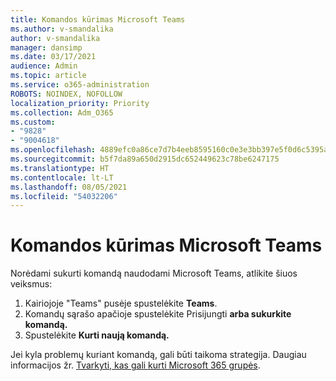 ```yaml
---
title: Komandos kūrimas Microsoft Teams
ms.author: v-smandalika
author: v-smandalika
manager: dansimp
ms.date: 03/17/2021
audience: Admin
ms.topic: article
ms.service: o365-administration
ROBOTS: NOINDEX, NOFOLLOW
localization_priority: Priority
ms.collection: Adm_O365
ms.custom:
- "9828"
- "9004618"
ms.openlocfilehash: 4889efc0a86ce7d7b4eeb8595160c0e3e3bb397e5f0d6c5395a54daece512465
ms.sourcegitcommit: b5f7da89a650d2915dc652449623c78be6247175
ms.translationtype: HT
ms.contentlocale: lt-LT
ms.lasthandoff: 08/05/2021
ms.locfileid: "54032206"
---
```

# <a name="create-a-team-in-microsoft-teams"></a>Komandos kūrimas Microsoft Teams

Norėdami sukurti komandą naudodami Microsoft Teams, atlikite šiuos veiksmus:

1. Kairiojoje "Teams" pusėje spustelėkite **Teams**.
2. Komandų sąrašo apačioje spustelėkite Prisijungti **arba sukurkite** **komandą.**
3. Spustelėkite **Kurti naują komandą.**

Jei kyla problemų kuriant komandą, gali būti taikoma strategija. Daugiau informacijos žr. [Tvarkyti, kas gali kurti Microsoft 365 grupės](https://docs.microsoft.com/microsoft-365/solutions/manage-creation-of-groups).